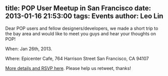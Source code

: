 title: POP User Meetup in San Francisco
date: 2013-01-16 21:53:00
tags: Events
author: Leo Lin
---

Dear POP users and fellow designers/developers, we made a short trip to the bay area and would like to meet you guys and hear your thoughts on POP!

When: Jan 26th, 2013.

Where: Epicenter Cafe, 764 Harrison Street San Francisco, CA 94107

[More details and RSVP here](http://www.eventbrite.com/e/pop-user-meetup-tickets-632679361). Please help us retweet, thanks!
